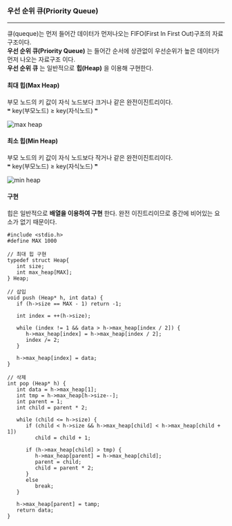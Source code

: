 ### 우선 순위 큐(Priority Queue)
***

큐(queque)는 먼저 들어간 데이터가 먼저나오는 FIFO(First In First Out)구조의 자료구조이다.   
__우선 순위 큐(Priority Queue)__ 는 들어간 순서에 상관없이 우선순위가 높은 데이터가 먼저 나오는 자료구조 이다.   
__우선 순위 큐__ 는 일반적으로 __힙(Heap)__ 을 이용해 구현한다.

#### 최대 힙(Max Heap)

부모 노드의 키 값이 자식 노드보다 크거나 같은 완전이진트리이다.   
❝ key(부모노드) ≥ key(자식노드) ❞   

![max heap](https://img1.daumcdn.net/thumb/R1280x0/?scode=mtistory2&fname=https%3A%2F%2Fblog.kakaocdn.net%2Fdn%2FcT2Dxb%2FbtqSATggBLA%2FCIBeKSLq0s6MDTNVM345Jk%2Fimg.png)   

#### 최소 힙(Min Heap)

부모 노드의 키 값이 자식 노드보다 작거나 같은 완전이진트리이다.   
❝ key(부모노드) ≥ key(자식노드) ❞   

![min heap](https://img1.daumcdn.net/thumb/R1280x0/?scode=mtistory2&fname=https%3A%2F%2Fblog.kakaocdn.net%2Fdn%2FbwtTZl%2FbtqSASIpEE1%2FzJxtetzfI1OGHucT99Mcuk%2Fimg.png)   

#### 구현

힙은 일반적으로 __배열을 이용하여 구현__ 한다. 완전 이진트리이므로 중간에 비어있는 요소가 없기 때문이다.

```
#include <stdio.h>
#define MAX 1000

// 최대 힙 구현
typedef struct Heap{
   int size;
   int max_heap[MAX];
} Heap;

// 삽입
void push (Heap* h, int data) {
   if (h->size == MAX - 1) return -1;
   
   int index = ++(h->size); 
   
   while (index != 1 && data > h->max_heap[index / 2]) {
      h->max_heap[index] = h->max_heap[index / 2];
      index /= 2;
   }
   
   h->max_heap[index] = data;
}

// 삭제
int pop (Heap* h) {
   int data = h->max_heap[1];
   int tmp = h->max_heap[h->size--];
   int parent = 1;
   int child = parent * 2;
   
   while (child <= h->size) {
      if (child < h->size && h->max_heap[child] < h->max_heap[child + 1])
         child = child + 1;
         
      if (h->max_heap[child] > tmp) {
         h->max_heap[parent] = h->max_heap[child];
         parent = child;
         child = parent * 2;
      }
      else
         break;
   }
   
   h->max_heap[parent] = tamp;
   return data;
}  
```
